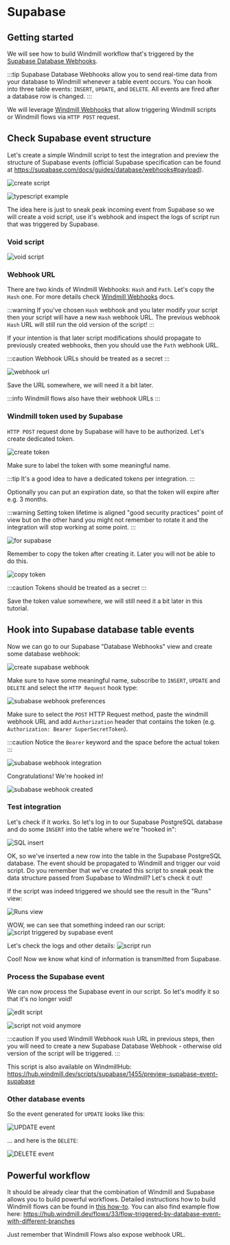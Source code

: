 # Supabase

## Getting started

We will see how to build Windmill workflow that's triggered by the [Supabase
Database Webhooks](https://supabase.com/docs/guides/database/webhooks).

:::tip
Supabase Database Webhooks allow you to send real-time data from your database
to Windmill whenever a table event occurs. You can hook into three table
events: `INSERT`, `UPDATE`, and `DELETE`. All events are fired after a database row
is changed.
:::


We will leverage [Windmill Webhooks](../how-tos/1_use_webhooks.md) that allow
triggering Windmill scripts or Windmill flows via `HTTP POST` request.


## Check Supabase event structure

Let's create a simple Windmill script to test the integration and
preview the structure of Supabase events (official Supabase specification can
be found at https://supabase.com/docs/guides/database/webhooks#payload).

![create script](../assets/integrations/create-a-script.png)

![typescript example](../assets/integrations/supabase/typescript-example.png)

The idea here is just to sneak peak incoming event from Supabase so we will
create a void script, use it's webhook and inspect the logs of script run that
was triggered by Supabase.

### Void script

![void script](../assets/integrations/supabase/void-script.png)

### Webhook URL

There are two kinds of Windmill Webhooks: `Hash` and `Path`. Let's copy the
`Hash` one. For more details check [Windmill Webhooks](../how-tos/1_use_webhooks.md) docs.

:::warning
If you've chosen `Hash` webhook and you later modify your script then your
script will have a new `Hash` webhook URL. The previous webhook `Hash` URL will
still run the old version of the script!
:::

If your intention is that later script modifications should propagate to
previously created webhooks, then you should use the `Path` webhook URL.

:::caution
Webhook URLs should be treated as a secret
:::

![webhook url](../assets/integrations/supabase/webhook-url.png)


Save the URL somewhere, we will need it a bit later.

:::info
Windmill flows also have their webhook URLs
:::

### Windmill token used by Supabase

`HTTP POST` request done by Supabase will have to be authorized. Let's create
dedicated token.

![create token](../assets/integrations/supabase/create-token.png)

Make sure to label the token with some meaningful name.

:::tip
It's a good idea to have a dedicated tokens per integration.
:::

Optionally you can put an expiration date, so that the token will expire after
e.g. 3 months.

:::warning
Setting token lifetime is aligned "good security practices" point of view but
on the other hand you might not remember to rotate it and the integration will
stop working at some point.
:::

![for supabase](../assets/integrations/supabase/create-token-for-supabase.png)

Remember to copy the token after creating it. Later you will not be able to do
this.

![copy token](../assets/integrations/supabase/copy-token.png)


:::caution
Tokens should be treated as a secret
:::

Save the token value somewhere, we will still need it a bit later in this tutorial.


## Hook into Supabase database table events

Now we can go to our Supabase "Database Webhooks" view and create some database
webhook:

![create supabase webhook](../assets/integrations/supabase/supabase-webhook-01.png)

Make sure to have some meaningful name, subscribe to `INSERT`, `UPDATE` and
`DELETE` and select the `HTTP Request` hook type:

![subabase webhook preferences](../assets/integrations/supabase/supabase-webhook-02.png)

Make sure to select the `POST` HTTP Request method, paste the windmill webhook
URL and add `Authorization` header that contains the token (e.g.
`Authorization: Bearer SuperSecretToken`).

:::caution
Notice the `Bearer` keyword and the space before the actual token
:::

![subabase webhook integration](../assets/integrations/supabase/supabase-webhook-03.png)

Congratulations! We're hooked in!

![subabase webhook created](../assets/integrations/supabase/supabase-webhook-04.png)

### Test integration

Let's check if it works. So let's log in to our Supabase PostgreSQL database
and do some `INSERT` into the table where we're "hooked in":

![SQL insert](../assets/integrations/supabase/test-integration-01.png)

OK, so we've inserted a new row into the table in the Supabase PostgreSQL
database. The event should be propagated to Windmill and trigger our void
script. Do you remember that we've created this script to sneak peak the data
structure passed from Supabase to Windmill? Let's check it out!

If the script was indeed triggered we should see the result in the "Runs" view:

![Runs view](../assets/integrations/supabase/test-integration-02.png)

WOW, we can see that something indeed ran our script:
![script triggered by supabase event](../assets/integrations/supabase/test-integration-03.png)

Let's check the logs and other details:
![script run](../assets/integrations/supabase/test-integration-04.png)

Cool! Now we know what kind of information is transmitted from Supabase.

### Process the Supabase event

We can now process the Supabase event in our script. So let's modify it so that
it's no longer void!

![edit script](../assets/integrations/supabase/void-script-not-anymore-01.png)

![script not void anymore](../assets/integrations/supabase/void-script-not-anymore-02.png)

:::caution
If you used Windmill Webhook `Hash` URL in previous steps, then you will need
to create a new Supabase Database Webhook - otherwise old version of the script
will be triggered.
:::

This script is also available on WindmillHub: https://hub.windmill.dev/scripts/supabase/1455/preview-supabase-event-supabase

### Other database events

So the event generated for `UPDATE` looks like this:

![UPDATE event](../assets/integrations/supabase/test-integration-05.png)

... and here is the `DELETE`:

![DELETE event](../assets/integrations/supabase/test-integration-06.png)


## Powerful workflow

It should be already clear that the combination of Windmill and Supabase allows
you to build powerful workflows. Detailed instructions how to build Windmill
flows can be found in [this how-to](../how-tos/1_use_flows.md). You can also
find example flow here: https://hub.windmill.dev/flows/33/flow-triggered-by-database-event-with-different-branches

Just remember that Windmill Flows also expose webhook URL.
